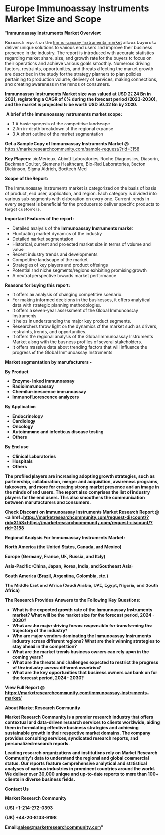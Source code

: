 # Europe Immunoassay Instruments Market Size and Scope 
"<strong>Immunoassay Instruments Market Overview:</strong>

Research report on the <a href=https://marketresearchcommunity.com/immunoassay-instruments-market/>Immunoassay Instruments market</a> allows buyers to deliver unique solutions to various end users and improve their business presence in the industry. The report is introduced with accurate statistics regarding market share, size, and growth rate for the buyers to focus on their operations and achieve various goals smoothly. Numerous driving factors, restraints, opportunities, and threats affecting the market growth are described in the study for the strategy planners to plan policies pertaining to production volume, delivery of services, making connections, and creating awareness in the minds of consumers.

<strong>Immunoassay Instruments Market size was valued at USD 27.24 Bn in 2021, registering a CAGR of 8% during the forecast period (2023-2030), and the market is projected to be worth USD 50.42 Bn by 2030.</strong>

 <Strong>A brief of the Immunoassay Instruments market scope:</Strong>
<ul>
 <li>1  A basic synopsis of the competitive landscape</li>
 <li>2  An in-depth breakdown of the regional expanse</li>
 <li>3  A short outline of the market segmentation</li>
</ul>
<strong>Get a Sample Copy of Immunoassay Instruments Market @ </b></strong><a href=https://marketresearchcommunity.com/sample-request/?rid=3158><u>https://marketresearchcommunity.com/sample-request/?rid=3158</u></a>

<strong>Key Players:</strong> 
bioMerieux, Abbott Laboratories, Roche Diagnostics, Diasorin, Beckman Coulter, Siemens Healthcare, Bio-Rad Laboratories, Becton Dickinson, Sigma Aldrich, Boditech Med

<strong>Scope of the Report:</strong>

The Immunoassay Instruments market is categorized on the basis of basis of product, end user, application, and region. Each category is divided into various sub-segments with elaboration on every one. Current trends in every segment is beneficial for the producers to deliver specific products to target customers.

<strong><b>Important Features of the report:</b></strong>
<ul>
  <li>Detailed analysis of the <strong><b>Immunoassay Instruments </b></strong><strong><b>market</b></strong></li>
  <li>Fluctuating market dynamics of the industry</li>
  <li>Detailed market segmentation</li>
  <li>Historical, current and projected market size in terms of volume and value</li>
  <li>Recent industry trends and developments</li>
  <li>Competitive landscape of the market</li>
  <li>Strategies of key players and product offerings</li>
  <li>Potential and niche segments/regions exhibiting promising growth</li>
  <li>A neutral perspective towards market performance</li>
</ul>
<strong><b>Reasons for buying this report:</b></strong>
<ul>
  <li>It offers an analysis of changing competitive scenario.</li>
  <li>For making informed decisions in the businesses, it offers analytical data with strategic planning methodologies.</li>
  <li>It offers a seven-year assessment of the Global Immunoassay Instruments</li>
  <li>It helps in understanding the major key product segments.</li>
  <li>Researchers throw light on the dynamics of the market such as drivers, restraints, trends, and opportunities.</li>
  <li>It offers the regional analysis of the Global Immunoassay Instruments Market along with the business profiles of several stakeholders.</li>
  <li>It offers massive data about trending factors that will influence the progress of the Global Immunoassay Instruments</li>
</ul>

<strong>Market segmentation by manufacturers -</strong>


<strong><strong>By Product</strong></h4>
<ul>
 	<li>Enzyme-linked immunoassay</li>
 	<li>Radioimmunoassay</li>
 	<li>Chemiluminescence immunoassay</li>
 	<li>Immunofluorescence analyzers</li>
</ul>
<strong><strong>By Application</strong></h4>
<ul>
 	<li>Endocrinology</li>
 	<li>Cardiology</li>
 	<li>Oncology</li>
 	<li>Autoimmune and infectious disease testing</li>
 	<li>Others</li>
</ul>
<strong><strong>By End use</strong></h4>
<ul>
 	<li>Clinical Laboratories</li>
 	<li>Hospitals</li>
 	<li>Others</li>
</ul>

The profiled players are increasing adopting growth strategies, such as partnership, collaboration, merger and acquisition, awareness programs, takeovers, and more for creating strong market presence and an image in the minds of end users. The report also comprises the list of industry players for the end users. This also smoothens the communication between manufacturers and consumers.

<strong><b>Check Discount on Immunoassay Instruments Market Research Report @ </b></strong><a href=https://marketresearchcommunity.com/request-discount/?rid=3158><u>https://marketresearchcommunity.com/request-discount/?rid=3158</u></a>

<strong>Regional Analysis For Immunoassay Instruments Market:</strong>

<strong>North America</strong> (the United States, Canada, and Mexico)

<strong>Europe</strong> (Germany, France, UK, Russia, and Italy)

<strong>Asia-Pacific</strong> (China, Japan, Korea, India, and Southeast Asia)

<strong>South America</strong> (Brazil, Argentina, Colombia, etc.)

<strong>The Middle East and Africa</strong> (Saudi Arabia, UAE, Egypt, Nigeria, and South Africa)

<strong>The Research Provides Answers to the Following Key Questions:</strong>
<ul>
 	<li>What is the expected growth rate of the Immunoassay Instruments market? What will be the market size for the forecast period, 2024 - 2030?</li>
 	<li>What are the major driving forces responsible for transforming the trajectory of the industry?</li>
 	<li>Who are major vendors dominating the Immunoassay Instruments industry across different regions? What are their winning strategies to stay ahead in the competition?</li>
 	<li>What are the market trends business owners can rely upon in the coming years?</li>
 	<li>What are the threats and challenges expected to restrict the progress of the industry across different countries?</li>
 	<li>What are the key opportunities that business owners can bank on for the forecast period, 2024 - 2030?</li>
</ul>

<strong>View Full Report @</strong> <a href=https://marketresearchcommunity.com/immunoassay-instruments-market/>https://marketresearchcommunity.com/immunoassay-instruments-market/</a>

<strong>About Market Research Community</strong>

Market Research Community is a premier research industry that offers contextual and data-driven research services to clients worldwide, aiding them in formulating effective business strategies and achieving sustainable growth in their respective market domains. The company provides consulting services, syndicated research reports, and personalized research reports.

Leading research organizations and institutions rely on Market Research Community's data to understand the regional and global commercial status. Our reports feature comprehensive analytical and statistical analyses of various industries in prominent countries around the world. We deliver over 30,000 unique and up-to-date reports to more than 100+ clients in diverse business fields.

<strong>Contact Us</strong>

<strong>Market Research Community</strong>

(US) +1-214-272-0393

(UK) +44-20-8133-9198

<strong>Email:</strong>sales@marketresearchcommunity.com"
